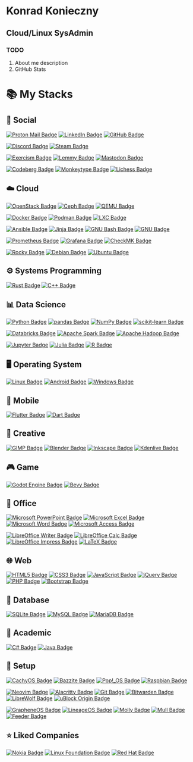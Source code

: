 # Konrad Konieczny

## Cloud/Linux SysAdmin

### TODO
1. About me description
2. GitHub Stats

# :books: My Stacks

## :busts_in_silhouette: Social

[![Proton Mail Badge](https://img.shields.io/badge/Proton%20Mail-6D4AFF?logo=protonmail&logoColor=fff&style=flat-square)](mailto:konradkon@pm.me)
[![LinkedIn Badge](https://img.shields.io/badge/LinkedIn-0A66C2?logo=linkedin&logoColor=fff&style=flat-square)](https://www.linkedin.com/in/konradkon/)
[![GitHub Badge](https://img.shields.io/badge/GitHub-181717?logo=github&logoColor=fff&style=flat-square)](https://github.com/Psyhackological?tab=repositories&type=source)

[![Discord Badge](https://img.shields.io/badge/Discord-5865F2?logo=discord&logoColor=fff&style=flat-square)](https://discord.com/users/@konradkon)
[![Steam Badge](https://img.shields.io/badge/Steam-000?logo=steam&logoColor=fff&style=flat-square)](https://steamcommunity.com/id/Psyhackological/)

[![Exercism Badge](https://img.shields.io/badge/Exercism-009CAB?logo=exercism&logoColor=fff&style=flat-square)](https://exercism.org/profiles/Psyhackological)
[![Lemmy Badge](https://img.shields.io/badge/Lemmy-000?logo=lemmy&logoColor=fff&style=flat-square)](https://lemmy.ml/u/Psyhackological)
[![Mastodon Badge](https://img.shields.io/badge/Mastodon-6364FF?logo=mastodon&logoColor=fff&style=flat-square)](https://mastodon.social/@Psyhackological)

[![Codeberg Badge](https://img.shields.io/badge/Codeberg-2185D0?logo=codeberg&logoColor=fff&style=flat-square)](https://codeberg.org/Psyhackological?tab=repositories)
[![Monkeytype Badge](https://img.shields.io/badge/Monkeytype-E2B714?logo=monkeytype&logoColor=fff&style=flat-square)](https://monkeytype.com/profile/konradkon)
[![Lichess Badge](https://img.shields.io/badge/Lichess-000?logo=lichess&logoColor=fff&style=flat-square)](https://lichess.org/@/Psyhackological)

## :cloud: Cloud

[![OpenStack Badge](https://img.shields.io/badge/OpenStack-ED1944?logo=openstack&logoColor=fff&style=flat-square)](https://www.openstack.org/)
[![Ceph Badge](https://img.shields.io/badge/Ceph-EF5C55?logo=ceph&logoColor=fff&style=flat-square)](https://ceph.io/en/)
[![QEMU Badge](https://img.shields.io/badge/QEMU-F60?logo=qemu&logoColor=fff&style=flat-square)](https://www.qemu.org/)

[![Docker Badge](https://img.shields.io/badge/Docker-2496ED?logo=docker&logoColor=fff&style=flat-square)](https://linuxcontainers.org/)
[![Podman Badge](https://img.shields.io/badge/Podman-892CA0?logo=podman&logoColor=fff&style=flat-square)](https://podman.io/)
[![LXC Badge](https://img.shields.io/badge/LXC-333?logo=linuxcontainers&logoColor=fff&style=flat-square)](https://linuxcontainers.org/)

[![Ansible Badge](https://img.shields.io/badge/Ansible-E00?logo=ansible&logoColor=fff&style=flat-square)](https://www.ansible.com/)
[![Jinja Badge](https://img.shields.io/badge/Jinja-B41717?logo=jinja&logoColor=fff&style=flat-square)](https://palletsprojects.com/p/jinja/)
[![GNU Bash Badge](https://img.shields.io/badge/GNU%20Bash-4EAA25?logo=gnubash&logoColor=fff&style=flat-square)](https://www.gnu.org/software/bash/)
[![GNU Badge](https://img.shields.io/badge/GNU-A42E2B?logo=gnu&logoColor=fff&style=flat-square)](https://www.gnu.org/software/coreutils/)

[![Prometheus Badge](https://img.shields.io/badge/Prometheus-E6522C?logo=prometheus&logoColor=fff&style=flat-square)](https://prometheus.io/)
[![Grafana Badge](https://img.shields.io/badge/Grafana-F46800?logo=grafana&logoColor=fff&style=flat-square)](https://grafana.com/)
[![CheckMK Badge](https://img.shields.io/badge/CheckMK-15D1A0?logo=checkmk&logoColor=fff&style=flat-square)](https://checkmk.com/)

[![Rocky Badge](https://img.shields.io/badge/Rocky-10B981?logo=rockylinux&logoColor=fff&style=flat-square)](https://rockylinux.org/)
[![Debian Badge](https://img.shields.io/badge/Debian-A81D33?logo=debian&logoColor=fff&style=flat-square)](https://www.debian.org/)
[![Ubuntu Badge](https://img.shields.io/badge/Ubuntu-E95420?logo=ubuntu&logoColor=fff&style=flat-square)](https://ubuntu.com/)

## :gear: Systems Programming

[![Rust Badge](https://img.shields.io/badge/Rust-000?logo=rust&logoColor=fff&style=flat-square)](https://www.rust-lang.org/)
[![C++ Badge](https://img.shields.io/badge/C%2B%2B-00599C?logo=cplusplus&logoColor=fff&style=flat-square)](https://isocpp.org/)

## :bar_chart: Data Science

[![Python Badge](https://img.shields.io/badge/Python-3776AB?logo=python&logoColor=fff&style=flat-square)](https://www.python.org/)
[![pandas Badge](https://img.shields.io/badge/pandas-150458?logo=pandas&logoColor=fff&style=flat-square)](https://pandas.pydata.org/)
[![NumPy Badge](https://img.shields.io/badge/NumPy-013243?logo=numpy&logoColor=fff&style=flat-square)](https://numpy.org/)
[![scikit-learn Badge](https://img.shields.io/badge/scikit--learn-F7931E?logo=scikitlearn&logoColor=fff&style=flat-square)](https://scikit-learn.org/)

[![Databricks Badge](https://img.shields.io/badge/Databricks-FF3621?logo=databricks&logoColor=fff&style=flat-square)](https://www.databricks.com/)
[![Apache Spark Badge](https://img.shields.io/badge/Apache%20Spark-E25A1C?logo=apachespark&logoColor=fff&style=flat-square)](https://spark.apache.org/)
[![Apache Hadoop Badge](https://img.shields.io/badge/Apache%20Hadoop-6CF?logo=apachehadoop&logoColor=fff&style=flat-square)](https://hadoop.apache.org/)

[![Jupyter Badge](https://img.shields.io/badge/Jupyter-F37626?logo=jupyter&logoColor=fff&style=flat-square)](https://jupyter.org/)
[![Julia Badge](https://img.shields.io/badge/Julia-9558B2?logo=julia&logoColor=fff&style=flat-square)](https://julialang.org/)
[![R Badge](https://img.shields.io/badge/R-276DC3?logo=r&logoColor=fff&style=flat-square)](https://www.r-project.org/)

## :desktop_computer: Operating System

[![Linux Badge](https://img.shields.io/badge/Linux-FCC624?logo=linux&logoColor=000&style=flat-square)](https://www.linux.org/)
[![Android Badge](https://img.shields.io/badge/Android-34A853?logo=android&logoColor=fff&style=flat-square)](https://www.android.com/)
[![Windows Badge](https://img.shields.io/badge/Windows-0078D4?logo=windows&logoColor=fff&style=flat-square)](https://www.microsoft.com/en-us/windows)

## :iphone: Mobile

[![Flutter Badge](https://img.shields.io/badge/Flutter-02568B?logo=flutter&logoColor=fff&style=flat-square)](https://flutter.dev/)
[![Dart Badge](https://img.shields.io/badge/Dart-0175C2?logo=dart&logoColor=fff&style=flat-square)](https://dart.dev/)

## :art: Creative

[![GIMP Badge](https://img.shields.io/badge/GIMP-5C5543?logo=gimp&logoColor=fff&style=flat-square)](https://www.gimp.org/)
[![Blender Badge](https://img.shields.io/badge/Blender-E87D0D?logo=blender&logoColor=fff&style=flat-square)](https://www.blender.org/)
[![Inkscape Badge](https://img.shields.io/badge/Inkscape-000?logo=inkscape&logoColor=fff&style=flat-square)](https://inkscape.org/)
[![Kdenlive Badge](https://img.shields.io/badge/Kdenlive-527EB2?logo=kdenlive&logoColor=fff&style=flat-square)](https://kdenlive.org/en/)

## :video_game: Game

[![Godot Engine Badge](https://img.shields.io/badge/Godot%20Engine-478CBF?logo=godotengine&logoColor=fff&style=flat-square)](https://godotengine.org/)
[![Bevy Badge](https://img.shields.io/badge/Bevy-232326?logo=bevy&logoColor=fff&style=flat-square)](https://bevyengine.org/)

## :paperclip: Office

[![Microsoft PowerPoint Badge](https://img.shields.io/badge/Microsoft%20PowerPoint-B7472A?logo=microsoftpowerpoint&logoColor=fff&style=flat-square)](https://www.microsoft.com/en-us/microsoft-365/powerpoint)
[![Microsoft Excel Badge](https://img.shields.io/badge/Microsoft%20Excel-217346?logo=microsoftexcel&logoColor=fff&style=flat-square)](https://www.microsoft.com/pl-pl/microsoft-365/excel)
[![Microsoft Word Badge](https://img.shields.io/badge/Microsoft%20Word-2B579A?logo=microsoftword&logoColor=fff&style=flat-square)](https://www.microsoft.com/pl-pl/microsoft-365/word)
[![Microsoft Access Badge](https://img.shields.io/badge/Microsoft%20Access-A4373A?logo=microsoftaccess&logoColor=fff&style=flat-square)](https://www.microsoft.com/en-us/microsoft-365/access)

[![LibreOffice Writer Badge](https://img.shields.io/badge/LibreOffice%20Writer-083FA6?logo=libreofficewriter&logoColor=fff&style=flat-square)](https://www.libreoffice.org/discover/writer/)
[![LibreOffice Calc Badge](https://img.shields.io/badge/LibreOffice%20Calc-007C3C?logo=libreofficecalc&logoColor=fff&style=flat-square)](https://www.libreoffice.org/discover/calc/)
[![LibreOffice Impress Badge](https://img.shields.io/badge/LibreOffice%20Impress-D0120D?logo=libreofficeimpress&logoColor=fff&style=flat-square)](https://www.libreoffice.org/discover/impress/)
[![LaTeX Badge](https://img.shields.io/badge/LaTeX-008080?logo=latex&logoColor=fff&style=flat-square)](https://www.latex-project.org/)

## :globe_with_meridians: Web

[![HTML5 Badge](https://img.shields.io/badge/HTML5-E34F26?logo=html5&logoColor=fff&style=flat-square)](https://html.spec.whatwg.org/multipage/)
[![CSS3 Badge](https://img.shields.io/badge/CSS3-1572B6?logo=css3&logoColor=fff&style=flat-square)](https://www.w3.org/Style/CSS/)
[![JavaScript Badge](https://img.shields.io/badge/JavaScript-F7DF1E?logo=javascript&logoColor=000&style=flat-square)](https://www.ecma-international.org/publications-and-standards/standards/ecma-262/)
[![jQuery Badge](https://img.shields.io/badge/jQuery-0769AD?logo=jquery&logoColor=fff&style=flat-square)](https://jquery.com/)
[![PHP Badge](https://img.shields.io/badge/PHP-777BB4?logo=php&logoColor=fff&style=flat-square)](https://www.php.net/)
[![Bootstrap Badge](https://img.shields.io/badge/Bootstrap-7952B3?logo=bootstrap&logoColor=fff&style=flat-square)](https://getbootstrap.com/)

## :file_folder: Database

[![SQLite Badge](https://img.shields.io/badge/SQLite-003B57?logo=sqlite&logoColor=fff&style=flat-square)](https://www.sqlite.org/)
[![MySQL Badge](https://img.shields.io/badge/MySQL-4479A1?logo=mysql&logoColor=fff&style=flat-square)](https://www.mysql.com/)
[![MariaDB Badge](https://img.shields.io/badge/MariaDB-003545?logo=mariadb&logoColor=fff&style=flat-square)](https://mariadb.org/)

## :school: Academic

[![C# Badge](https://img.shields.io/badge/C%23-512BD4?logo=csharp&logoColor=fff&style=flat-square)](https://docs.microsoft.com/en-us/dotnet/csharp/)
[![Java Badge](https://img.shields.io/badge/Java-ED8B00?logo=openjdk&logoColor=fff&style=flat-square)](https://www.java.com/en/)

## :wrench: Setup
[![CachyOS Badge](https://img.shields.io/badge/CachyOS-00A988?logo=archlinux&logoColor=00CCFF&style=flat-square)](https://cachyos.org/)
[![Bazzite Badge](https://img.shields.io/badge/Bazzite-5233C6?logo=fedora&logoColor=fff&style=flat-square)](https://bazzite.gg/)
[![Pop!_OS Badge](https://img.shields.io/badge/Pop!__OS-48B9C7?logo=popos&logoColor=fff&style=flat-square)](https://system76.com/pop)
[![Raspbian Badge](https://img.shields.io/badge/Raspbian-A22846?logo=raspberrypi&logoColor=fff&style=flat-square)](https://www.raspbian.org/)

[![Neovim Badge](https://img.shields.io/badge/Neovim-57A143?logo=neovim&logoColor=fff&style=flat-square)](https://bitwarden.com/)
[![Alacritty Badge](https://img.shields.io/badge/Alacritty-F46D01?logo=alacritty&logoColor=fff&style=flat-square)](https://bitwarden.com/)
[![Git Badge](https://img.shields.io/badge/Git-F05032?logo=git&logoColor=fff&style=flat-square)](https://git-scm.com/)
[![Bitwarden Badge](https://img.shields.io/badge/Bitwarden-175DDC?logo=bitwarden&logoColor=fff&style=flat-square)](https://bitwarden.com/)
[![LibreWolf Badge](https://img.shields.io/badge/LibreWolf-4CACF8?logo=firefox&logoColor=fff&style=flat-square)](https://librewolf.net/)
[![uBlock Origin Badge](https://img.shields.io/badge/uBlock%20Origin-800000?logo=ublockorigin&logoColor=fff&style=flat-square)](https://ublockorigin.com/)

[![GrapheneOS Badge](https://img.shields.io/badge/GrapheneOS-0053A3?logo=grapheneos&logoColor=fff&style=flat-square)](https://grapheneos.org/)
[![LineageOS Badge](https://img.shields.io/badge/LineageOS-167C80?logo=lineageos&logoColor=fff&style=flat-square)](https://lineage.microg.org/)
[![Molly Badge](https://img.shields.io/badge/Molly-7663f0?logo=signal&logoColor=fff&style=flat-square)](https://molly.im/)
[![Mull Badge](https://img.shields.io/badge/Mull-009688?logo=firefox&logoColor=000&style=flat-square)](https://gitlab.com/divested-mobile/mull-fenix)
[![Feeder Badge](https://img.shields.io/badge/Feeder-1E9356?logo=rss&logoColor=fff&style=flat-square)](https://github.com/spacecowboy/Feeder)

## :star: Liked Companies

[![Nokia Badge](https://img.shields.io/badge/Nokia-005AFF?logo=nokia&logoColor=fff&style=flat-square)](https://www.nokia.com/)
[![Linux Foundation Badge](https://img.shields.io/badge/Linux%20Foundation-003778?logo=linuxfoundation&logoColor=fff&style=flat-square)](https://www.linuxfoundation.org/)
[![Red Hat Badge](https://img.shields.io/badge/Red%20Hat-E00?logo=redhat&logoColor=fff&style=flat-square)](https://www.redhat.com/en)
